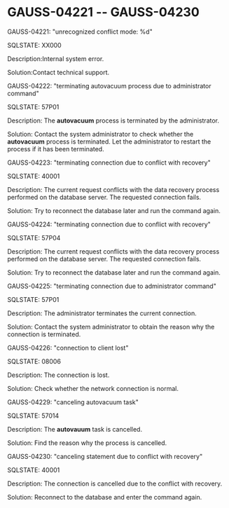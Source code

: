 # GAUSS-04221 -- GAUSS-04230<a name="EN-US_TOPIC_0302073443"></a>

GAUSS-04221: "unrecognized conflict mode: %d"

SQLSTATE: XX000

Description:Internal system error.

Solution:Contact technical support.

GAUSS-04222: "terminating autovacuum process due to administrator command"

SQLSTATE: 57P01

Description: The  **autovacuum**  process is terminated by the administrator.

Solution: Contact the system administrator to check whether the  **autovacuum**  process is terminated. Let the administrator to restart the process if it has been terminated.

GAUSS-04223: "terminating connection due to conflict with recovery"

SQLSTATE: 40001

Description: The current request conflicts with the data recovery process performed on the database server. The requested connection fails.

Solution: Try to reconnect the database later and run the command again.

GAUSS-04224: "terminating connection due to conflict with recovery"

SQLSTATE: 57P04

Description: The current request conflicts with the data recovery process performed on the database server. The requested connection fails.

Solution: Try to reconnect the database later and run the command again.

GAUSS-04225: "terminating connection due to administrator command"

SQLSTATE: 57P01

Description: The administrator terminates the current connection.

Solution: Contact the system administrator to obtain the reason why the connection is terminated.

GAUSS-04226: "connection to client lost"

SQLSTATE: 08006

Description: The connection is lost.

Solution: Check whether the network connection is normal.

GAUSS-04229: "canceling autovacuum task"

SQLSTATE: 57014

Description: The  **autovauum**  task is cancelled.

Solution: Find the reason why the process is cancelled.

GAUSS-04230: "canceling statement due to conflict with recovery"

SQLSTATE: 40001

Description: The connection is cancelled due to the conflict with recovery.

Solution: Reconnect to the database and enter the command again.

